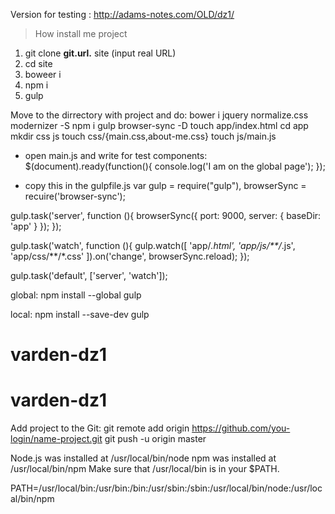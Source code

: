 Version for testing : http://adams-notes.com/OLD/dz1/
> How install me project 

1. git clone __git.url.__ site (input real URL)
2. cd site
3. boweer i
4. npm i
5. gulp


Move to the dirrectory with project and do:
bower i jquery normalize.css modernizer -S
npm i gulp browser-sync -D
touch app/index.html
cd app
mkdir css js
touch css/{main.css,about-me.css}
touch js/main.js
- open main.js and write for test components:
	$(document).ready(function(){
	console.log('I am on the global page');
	});

- copy this in the gulpfile.js
var gulp = require("gulp"),
	browserSync = recuire('browser-sync');

gulp.task('server', function (){
	browserSync({
		port: 9000,
		server: {
			baseDir: 'app'
		}
	});
});

gulp.task('watch', function (){
	gulp.watch([
		'app/*.html',
		'app/js/**/*.js',
		'app/css/**/*.css'
	]).on('change', browserSync.reload);
});

gulp.task('default', ['server', 'watch']);



<!-- install gulp -->
global:
npm install --global gulp

local:
npm install --save-dev gulp

# varden-dz1
# varden-dz1

Add project to the Git:
git remote add origin https://github.com/you-login/name-project.git
git push -u origin master


Node.js was installed at
   /usr/local/bin/node
npm was installed at
   /usr/local/bin/npm
Make sure that /usr/local/bin is in your $PATH.

PATH=/usr/local/bin:/usr/bin:/bin:/usr/sbin:/sbin:/usr/local/bin/node:/usr/local/bin/npm
